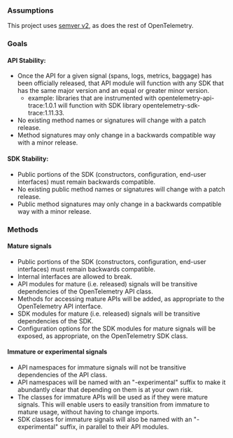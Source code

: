 ### Assumptions
This project uses [semver v2](https://semver.org/), as does the rest of OpenTelemetry.

### Goals
#### API Stability:
* Once the API for a given signal (spans, logs, metrics, baggage) has been officially released, that API module will function with any SDK that has the same major version and an equal or greater minor version.
  * example: libraries that are instrumented with opentelemetry-api-trace:1.0.1 will function with SDK library opentelemetry-sdk-trace:1.11.33.
* No existing method names or signatures will change with a patch release.
* Method signatures may only change in a backwards compatible way with a minor release.

#### SDK Stability:
* Public portions of the SDK (constructors, configuration, end-user interfaces) must remain backwards compatible.
* No existing public method names or signatures will change with a patch release.
* Public method signatures may only change in a backwards compatible way with a minor release.

### Methods
#### Mature signals
* Public portions of the SDK (constructors, configuration, end-user interfaces) must remain backwards compatible.
* Internal interfaces are allowed to break.
* API modules for mature (i.e. released) signals will be transitive dependencies of the OpenTelemetry API class.
* Methods for accessing mature APIs will be added, as appropriate to the OpenTelemetry API interface.
* SDK modules for mature (i.e. released) signals will be transitive dependencies of the SDK.
* Configuration options for the SDK modules for mature signals will be exposed, as appropriate, on the OpenTelemetry SDK class.
 
#### Immature or experimental signals
* API namespaces for immature signals will not be transitive dependencies of the API class.
* API namespaces will be named with an "-experimental" suffix to make it abundantly clear that depending on them is at your own risk.
* The classes for immature APIs will be used as if they were mature signals. This will enable users to easily transition from immature to mature usage, without having to change imports.
* SDK classes for immature signals will also be named with an "-experimental" suffix, in parallel to their API modules.
